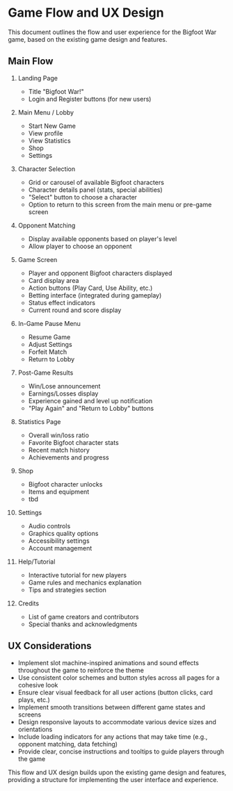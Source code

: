 # Game Flow and UX Design

This document outlines the flow and user experience for the Bigfoot War game, based on the existing game design and features.

## Main Flow

1. Landing Page
   - Title "Bigfoot War!"
   - Login and Register buttons (for new users)

2. Main Menu / Lobby
   - Start New Game
   - View profile
   - View Statistics
   - Shop
   - Settings

3. Character Selection
   - Grid or carousel of available Bigfoot characters
   - Character details panel (stats, special abilities)
   - "Select" button to choose a character
   - Option to return to this screen from the main menu or pre-game screen

4. Opponent Matching
   - Display available opponents based on player's level
   - Allow player to choose an opponent

5. Game Screen
   - Player and opponent Bigfoot characters displayed
   - Card display area
   - Action buttons (Play Card, Use Ability, etc.)
   - Betting interface (integrated during gameplay)
   - Status effect indicators
   - Current round and score display

6. In-Game Pause Menu
   - Resume Game
   - Adjust Settings
   - Forfeit Match
   - Return to Lobby

7. Post-Game Results
   - Win/Lose announcement
   - Earnings/Losses display
   - Experience gained and level up notification
   - "Play Again" and "Return to Lobby" buttons

8. Statistics Page
   - Overall win/loss ratio
   - Favorite Bigfoot character stats
   - Recent match history
   - Achievements and progress

9. Shop
   - Bigfoot character unlocks
   - Items and equipment
   - tbd

10. Settings
    - Audio controls
    - Graphics quality options
    - Accessibility settings
    - Account management

11. Help/Tutorial
    - Interactive tutorial for new players
    - Game rules and mechanics explanation
    - Tips and strategies section

12. Credits
    - List of game creators and contributors
    - Special thanks and acknowledgments

## UX Considerations

- Implement slot machine-inspired animations and sound effects throughout the game to reinforce the theme
- Use consistent color schemes and button styles across all pages for a cohesive look
- Ensure clear visual feedback for all user actions (button clicks, card plays, etc.)
- Implement smooth transitions between different game states and screens
- Design responsive layouts to accommodate various device sizes and orientations
- Include loading indicators for any actions that may take time (e.g., opponent matching, data fetching)
- Provide clear, concise instructions and tooltips to guide players through the game

This flow and UX design builds upon the existing game design and features, providing a structure for implementing the user interface and experience.
